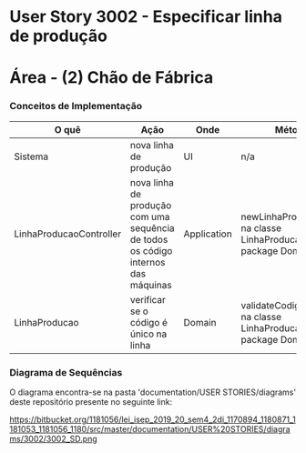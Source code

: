 # User Story 3002 - Especificar linha de produção



# Área - (2) Chão de Fábrica

### Conceitos de Implementação

| O quê                   | Ação                                                         | Onde        | Método                                                       |
| ----------------------- | ------------------------------------------------------------ | ----------- | ------------------------------------------------------------ |
| Sistema                 | nova linha de produção                                       | UI          | n/a                                                          |
| LinhaProducaoController | nova linha de produção com uma sequência de todos os código internos das máquinas | Application | newLinhaProducao() na classe LinhaProducao na package Domain |
| LinhaProducao           | verificar se o código é único na linha                       | Domain      | validateCodigoInterno() na classe LinhaProducao na package Domain |

### Diagrama de Sequências
O diagrama encontra-se na pasta 'documentation/USER STORIES/diagrams' deste repositório presente no seguinte link:

https://bitbucket.org/1181056/lei_isep_2019_20_sem4_2di_1170894_1180871_1181053_1181056_1180/src/master/documentation/USER%20STORIES/diagrams/3002/3002_SD.png